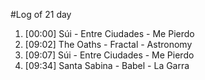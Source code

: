 #Log of 21 day

1. [00:00] Súi - Entre Ciudades - Me Pierdo
1. [09:02] The Oaths - Fractal - Astronomy
1. [09:07] Súi - Entre Ciudades - Me Pierdo
1. [09:34] Santa Sabina - Babel - La Garra
